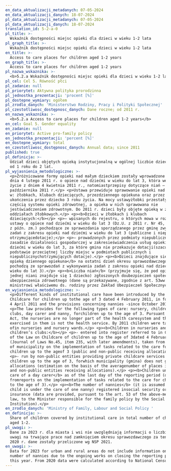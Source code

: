 ```yaml
---
en_data_aktualizacji_metadanych: 07-05-2024
en_data_aktualizacji_danych: 18-07-2024
pl_data_aktualizacji_metadanych: 07-05-2024
pl_data_aktualizacji_danych: 18-07-2024
translation_id: 5-2-a-0
pl_title: >-
  Wskaźnik dostępności miejsc opieki dla dzieci w wieku 1-2 lata
pl_graph_title: >-
  Wskaźnik dostępności miejsc opieki dla dzieci w wieku 1-2 lata
en_title: >-
  Access to care places for children aged 1-2 years
en_graph_title: >-
  Access to care places for children aged 1-2 years
pl_nazwa_wskaznika: >-
  <b>5.2.a Wskaźnik dostępności miejsc opieki dla dzieci w wieku 1-2 lata  </b>
pl_cel: Cel 5. Równość płci
pl_zadanie: null
pl_priorytet: Aktywna polityka prorodzinna
pl_jednostka_prezentacji: 'procent [%]'
pl_dostepne_wymiary: ogółem
pl_zrodlo_danych: 'Ministerstwo Rodziny, Pracy i Polityki Społecznej'
pl_czestotliwosc_dostępnosc_danych: Dane roczne; od 2011 r.
en_nazwa_wskaznika: >-
  <b>5.2.a Access to care places for children aged 1-2 years</b>
en_cel: Goal 5. Gender equality
en_zadanie: null
en_priorytet: Active pro-family policy
en_jednostka_prezentacji: 'percent [%]'
en_dostepne_wymiary: total
en_czestotliwosc_dostępnosc_danych: Annual data; since 2011
published: true
pl_definicja: >-
  Udział dzieci objętych opieką instytucjonalną w ogólnej liczbie dzieci w wieku
  od 1 roku do 2 lat.
pl_wyjasnienia_metodologiczne: >-
  <p>Zróżnicowane formy opieki nad małym dzieckiem zostały wprowadzone ustawą z
  dnia 4 lutego 2011 r. o opiece nad dziećmi w wieku do lat 3, która weszła w
  życie z dniem 4 kwietnia 2011 r., natomiastprzepisy dotyczące niań – od
  października 2011 r.</p> <p>Ustawa przewiduje sprawowanie opieki nad dziećmi
  w: żłobkach, klubach dziecięcych, przezdziennego opiekuna oraz przez nianię do
  ukończenia przez dziecko 3 roku życia. Na mocy ustawyżłobki przestały być
  częścią systemu opieki zdrowotnej, a opieka w nich sprawowana nie
  jestświadczeniem zdrowotnym. Do 2011 r. dzieci były objęte opieką w żłobkach i
  oddziałach żłobkowych.</p> <p><b>Dzieci w żłobkach i klubach
  dziecięcych:</b></p> <p>– wpisanych do rejestru, o których mowa w rozdz. 3
  ustawy o opiece nad dziećmi w wieku do lat 3 (Dz.U. z 2011 r. Nr 45, poz. 235,
  z późn. zm.) pochodzące ze sprawozdania sporządzanego przez gminę zwykonania
  zadań z zakresu opieki nad dziećmi w wieku do lat 3 (publiczne i niepubliczne
  otrzymującedotacje);</p> <p>– prowadzonych przez podmioty niepubliczne na
  zasadzie działalności gospodarczej w zakresieświadczenia usług opieki nad
  dziećmi w wieku do lat 3, za które gmina nie przekazuje dotacji(szacunek na
  podstawie przeciętnej liczby miejsc w podmiotach publicznych i
  niepublicznychotrzymujących dotacje).</p> <p><b>Dzieci znajdujące się pod
  opieką dziennego opiekuna</b> na ostatni dzień okresu sprawozdawczego(dane
  pochodzą ze sprawozdań z wykonywania zadań z zakresu opieki nad dziećmi w
  wieku do lat 3).</p> <p><b>Liczba niań</b> (przyjmuje się, że pod opieką
  jednej niani znajduje się 1 dziecko) zgłoszonych doubezpieczeń społecznych lub
  ubezpieczenia zdrowotnego (dane są przekazywane, zgodnie z art. 53ww. ustawy,
  ministrowi właściwemu ds. rodziny przez Zakład Ubezpieczeń Społecznych).</p>
en_wyjasnienia_metodologiczne: >-
  <p>Different kinds of institutional care have been introduced by the Law on
  Childcare for children up tothe age of 3 dated 4 February 2011, in force since
  4 April 2011 and the provisions concerning nannies -since October 2011.</p>
  <p>The law provides for the following types of care: nursery, children’s
  clubs, day carer and nanny, forchildren up to the age of 3. Pursuant to the
  Act, the nurseries are no longer part of the health caresystem and the care
  exercised in them is not the health service. By 2011 children were taken care
  ofin nurseries and nursery wards.</p> <p><b>Children in nurseries and
  children’s clubs:</b></p> <p>- entered into register referred to in Chapter 3
  of the Law on Childcare of children up to the age of 3dated 4 February 2011
  (Journal of Laws No.45, item 235, with later amendments), taken from thereport
  of municipality on the implementation of tasks related to the care for
  children up to the ageof 3 (public and non-public receiving allocations).</p>
  <p>- run by non-public entities providing private childcare services for
  children up to the age of 3, forwhich municipality (gmina) does not grant
  allocations (estimation on the basis of the averagenumber of places in public
  and non-public entities receiving allocations).</p> <p><b>Children under the
  care of a day carer</b> as of the last day of the reporting period (data come
  fromreports on the implementation of tasks related to the care for children up
  to the age of 3).</p> <p><b>The number of nannies</b> (it is assumed that one
  child is under the care of one nanny) registered insocial security or health
  insurance (data are provided, pursuant to the art. 53 of the above-mentioned
  law, to the Minister responsible for the family policy by the Social Insurance
  Institution).</p>
en_zrodlo_danych: 'Ministry of Family, Labour and Social Policy '
en_definicja: >-
  Share of children covered by institutional care in total number of children
  aged 1-2.
pl_uwagi: >-
  Dane za 2023 r. dla miasta i wsi nie uwzględniają informacji o liczbie niań z
  uwagi na trwające prace nad zamknięciem okresu sprawozdawczego za ten rok. Od
  2020 r. dane zostały przeliczone wg NSP 2021.
en_uwagi: >-
  Data for 2023 for urban and rural areas do not include information on the
  number of nannies due to the ongoing works on closing the reporting period for
  this year. From 2020 data were calculated according to National Census 2021.
---
```

